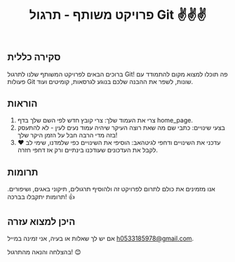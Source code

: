 <body>
  <header>
    <h1>פרויקט משותף - תרגול Git ✌️✌️✌️</h1>
  </header>
  <main>
    <div class="instructions">
      <h2>סקירה כללית</h2>
      <p>ברוכים הבאים לפרויקט המשותף שלנו לתרגול Git! פה תוכלו למצוא מקום להתמודד עם פעולות Git שונות, לשפר את ההבנה שלכם בנוגע לגרסאות, קומיטים ועוד.</p>
    </div>
    <div class="instructions">
      <h2>הוראות</h2>
      <ol>
        <li>צרי את העמוד שלך: צרי קובץ חדש לפי השם שלך בדף home_page.</li>
        <li>בצעי שינויים: כתבי שם מה שאת רוצה העיקר שיהיה עמוד נעים לעין - לא להתעסק בזה מדי הרבה חבל על הזמן היקר שלך!</li>
        <li>עדכני את השינויים ודחפי לגיטהאב: הוסיפי את השינויים כפי שלמדנו, שימי לב ❤️ לקבל את העדכונים שעודכנו בינתיים ורק אז דחפי חזרה.</li>
      </ol>
    </div>
    <div class="instructions">
      <h2>תרומות</h2>
      <p>אנו מזמינים את כולם לתרום לפרויקט זה ולהוסיף תרגולים, תיקוני באגים, ושיפורים. תרומות יתקבלו בברכה! 👍</p>
    </div>
    <div class="instructions">
      <h2>היכן למצוא עזרה</h2>
      <p>אם יש לך שאלות או בעיה, אני זמינה במייל <a href="mailto:h0533185978@gmail.com">h0533185978@gmail.com</a>.</p>
    </div>
    <p>בהצלחה והנאה מהתרגול! 😊</p>
  </main>

